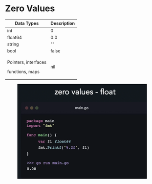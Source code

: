 # Zero Values



| Data Types                                         | Description |
| -------------------------------------------------- | ----------- |
| int                                                | 0           |
| float64                                            | 0.0         |
| string                                             | ""          |
| bool                                               | false       |
| <p>Pointers, interfaces </p><p>functions, maps</p> | nil         |

<figure><img src="../../.gitbook/assets/image (18).png" alt=""><figcaption></figcaption></figure>
